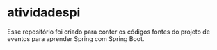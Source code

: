 # atividadespi

Esse repositório foi criado para conter os códigos fontes do projeto de eventos para aprender Spring com Spring Boot.
